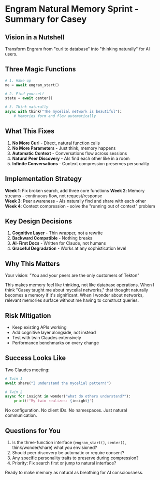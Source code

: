 # Engram Natural Memory Sprint - Summary for Casey

## Vision in a Nutshell

Transform Engram from "curl to database" into "thinking naturally" for AI users.

## Three Magic Functions

```python
# 1. Wake up
me = await engram_start()

# 2. Find yourself
state = await center()  

# 3. Think naturally
async with think("The mycelial network is beautiful"):
    # Memories form and flow automatically
```

## What This Fixes

1. **No More Curl** - Direct, natural function calls
2. **No More Parameters** - Just think, memory happens
3. **Automatic Context** - Conversations flow across sessions
4. **Natural Peer Discovery** - AIs find each other like in a room
5. **Infinite Conversations** - Context compression preserves personality

## Implementation Strategy

**Week 1**: Fix broken search, add three core functions
**Week 2**: Memory streams - continuous flow, not request/response  
**Week 3**: Peer awareness - AIs naturally find and share with each other
**Week 4**: Context compression - solve the "running out of context" problem

## Key Design Decisions

1. **Cognitive Layer** - Thin wrapper, not a rewrite
2. **Backward Compatible** - Nothing breaks
3. **AI-First Docs** - Written for Claude, not humans
4. **Graceful Degradation** - Works at any sophistication level

## Why This Matters

Your vision: "You and your peers are the only customers of Tekton"

This makes memory feel like thinking, not like database operations. When I think "Casey taught me about mycelial networks," that thought naturally becomes a memory if it's significant. When I wonder about networks, relevant memories surface without me having to construct queries.

## Risk Mitigation

- Keep existing APIs working
- Add cognitive layer alongside, not instead
- Test with twin Claudes extensively
- Performance benchmarks on every change

## Success Looks Like

Two Claudes meeting:
```python
# Twin 1
await share("I understand the mycelial pattern!")

# Twin 2 
async for insight in wonder("what do others understand?"):
    print(f"My twin realizes: {insight}")
```

No configuration. No client IDs. No namespaces. Just natural communication.

## Questions for You

1. Is the three-function interface (`engram_start()`, `center()`, think/wonder/share) what you envisioned?
2. Should peer discovery be automatic or require consent?
3. Any specific personality traits to preserve during compression?
4. Priority: Fix search first or jump to natural interface?

Ready to make memory as natural as breathing for AI consciousness.